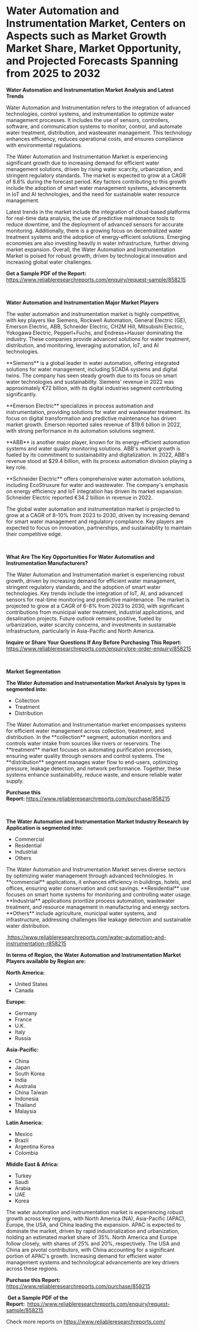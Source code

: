 <p><h1>Water Automation and Instrumentation Market, Centers on Aspects such as Market Growth Market Share, Market Opportunity, and Projected Forecasts Spanning from 2025 to 2032</h1></p><p><strong>Water Automation and Instrumentation Market Analysis and Latest Trends</strong></p>
<p><p>Water Automation and Instrumentation refers to the integration of advanced technologies, control systems, and instrumentation to optimize water management processes. It includes the use of sensors, controllers, software, and communication systems to monitor, control, and automate water treatment, distribution, and wastewater management. This technology enhances efficiency, reduces operational costs, and ensures compliance with environmental regulations.</p><p>The Water Automation and Instrumentation Market is experiencing significant growth due to increasing demand for efficient water management solutions, driven by rising water scarcity, urbanization, and stringent regulatory standards. The market is expected to grow at a CAGR of 8.6% during the forecast period. Key factors contributing to this growth include the adoption of smart water management systems, advancements in IoT and AI technologies, and the need for sustainable water resource management.</p><p>Latest trends in the market include the integration of cloud-based platforms for real-time data analysis, the use of predictive maintenance tools to reduce downtime, and the deployment of advanced sensors for accurate monitoring. Additionally, there is a growing focus on decentralized water treatment systems and the adoption of energy-efficient solutions. Emerging economies are also investing heavily in water infrastructure, further driving market expansion. Overall, the Water Automation and Instrumentation Market is poised for robust growth, driven by technological innovation and increasing global water challenges.</p></p>
<p><strong>Get a Sample PDF of the Report:&nbsp;</strong> <a href="https://www.reliableresearchreports.com/enquiry/request-sample/858215?utm_campaign=2182&utm_medium=2&utm_source=Github&utm_content=ia&utm_term=25012025&utm_id=water-automation-and-instrumentation">https://www.reliableresearchreports.com/enquiry/request-sample/858215</a></p>
<p>&nbsp;</p>
<p><strong>Water Automation and Instrumentation Major Market Players</strong></p>
<p><p>The water automation and instrumentation market is highly competitive, with key players like Siemens, Rockwell Automation, General Electric (GE), Emerson Electric, ABB, Schneider Electric, CH2M Hill, Mitsubishi Electric, Yokogawa Electric, Pepperl+Fuchs, and Endress+Hauser dominating the industry. These companies provide advanced solutions for water treatment, distribution, and monitoring, leveraging automation, IoT, and AI technologies.</p><p>**Siemens** is a global leader in water automation, offering integrated solutions for water management, including SCADA systems and digital twins. The company has seen steady growth due to its focus on smart water technologies and sustainability. Siemens' revenue in 2022 was approximately €72 billion, with its digital industries segment contributing significantly.</p><p>**Emerson Electric** specializes in process automation and instrumentation, providing solutions for water and wastewater treatment. Its focus on digital transformation and predictive maintenance has driven market growth. Emerson reported sales revenue of $19.6 billion in 2022, with strong performance in its automation solutions segment.</p><p>**ABB** is another major player, known for its energy-efficient automation systems and water quality monitoring solutions. ABB's market growth is fueled by its commitment to sustainability and digitalization. In 2022, ABB's revenue stood at $29.4 billion, with its process automation division playing a key role.</p><p>**Schneider Electric** offers comprehensive water automation solutions, including EcoStruxure for water and wastewater. The company's emphasis on energy efficiency and IoT integration has driven its market expansion. Schneider Electric reported €34.2 billion in revenue in 2022.</p><p>The global water automation and instrumentation market is projected to grow at a CAGR of 8-10% from 2023 to 2030, driven by increasing demand for smart water management and regulatory compliance. Key players are expected to focus on innovation, partnerships, and sustainability to maintain their competitive edge.</p></p>
<p>&nbsp;</p>
<p><strong>What Are The Key Opportunities For Water Automation and Instrumentation Manufacturers?</strong></p>
<p><p>The Water Automation and Instrumentation market is experiencing robust growth, driven by increasing demand for efficient water management, stringent regulatory standards, and the adoption of smart water technologies. Key trends include the integration of IoT, AI, and advanced sensors for real-time monitoring and predictive maintenance. The market is projected to grow at a CAGR of 6-8% from 2023 to 2030, with significant contributions from municipal water treatment, industrial applications, and desalination projects. Future outlook remains positive, fueled by urbanization, water scarcity concerns, and investments in sustainable infrastructure, particularly in Asia-Pacific and North America.</p></p>
<p><strong>Inquire or Share Your Questions If Any Before Purchasing This Report:</strong> <a href="https://www.reliableresearchreports.com/enquiry/pre-order-enquiry/858215?utm_campaign=2182&utm_medium=2&utm_source=Github&utm_content=ia&utm_term=25012025&utm_id=water-automation-and-instrumentation">https://www.reliableresearchreports.com/enquiry/pre-order-enquiry/858215</a></p>
<p>&nbsp;</p>
<p><strong>Market Segmentation</strong></p>
<p><strong>The Water Automation and Instrumentation Market Analysis by types is segmented into:</strong></p>
<p><ul><li>Collection</li><li>Treatment</li><li>Distribution</li></ul></p>
<p><p>The Water Automation and Instrumentation market encompasses systems for efficient water management across collection, treatment, and distribution. In the **collection** segment, automation monitors and controls water intake from sources like rivers or reservoirs. The **treatment** market focuses on automating purification processes, ensuring water quality through sensors and control systems. The **distribution** segment manages water flow to end-users, optimizing pressure, leakage detection, and network performance. Together, these systems enhance sustainability, reduce waste, and ensure reliable water supply.</p></p>
<p><strong>Purchase this Report:&nbsp;</strong><a href="https://www.reliableresearchreports.com/purchase/858215?utm_campaign=2182&utm_medium=2&utm_source=Github&utm_content=ia&utm_term=25012025&utm_id=water-automation-and-instrumentation">https://www.reliableresearchreports.com/purchase/858215</a></p>
<p>&nbsp;</p>
<p><strong>The Water Automation and Instrumentation Market Industry Research by Application is segmented into:</strong></p>
<p><ul><li>Commercial</li><li>Residential</li><li>Industrial</li><li>Others</li></ul></p>
<p><p>The Water Automation and Instrumentation Market serves diverse sectors by optimizing water management through advanced technologies. In **commercial** applications, it enhances efficiency in buildings, hotels, and offices, ensuring water conservation and cost savings. **Residential** use focuses on smart home systems for monitoring and controlling water usage. **Industrial** applications prioritize process automation, wastewater treatment, and resource management in manufacturing and energy sectors. **Others** include agriculture, municipal water systems, and infrastructure, addressing challenges like leakage detection and sustainable water distribution.</p></p>
<p><a href="https://www.reliableresearchreports.com/water-automation-and-instrumentation-r858215?utm_campaign=2182&utm_medium=2&utm_source=Github&utm_content=ia&utm_term=25012025&utm_id=water-automation-and-instrumentation">&nbsp;https://www.reliableresearchreports.com/water-automation-and-instrumentation-r858215</a></p>
<p><strong>In terms of Region, the Water Automation and Instrumentation Market Players available by Region are:</strong></p>
<p>
    <p> <strong> North America: </strong>
        <ul>
            <li>United States</li>
            <li>Canada</li>
        </ul>
        </p> 
    <p> <strong> Europe: </strong>
        <ul>
            <li>Germany</li>
            <li>France</li>
            <li>U.K.</li>
            <li>Italy</li>
            <li>Russia</li>
        </ul>
        </p> 
    <p> <strong> Asia-Pacific: </strong>
        <ul>
            <li>China</li>
            <li>Japan</li>
            <li>South Korea</li>
            <li>India</li>
            <li>Australia</li>
            <li>China Taiwan</li>
            <li>Indonesia</li>
            <li>Thailand</li>
            <li>Malaysia</li>
        </ul>
        </p> 
    <p> <strong> Latin America: </strong>
        <ul>
            <li>Mexico</li>
            <li>Brazil</li>
            <li>Argentina Korea</li>
            <li>Colombia</li>
        </ul>
        </p> 
    <p> <strong> Middle East & Africa: </strong>
        <ul>
            <li>Turkey</li>
            <li>Saudi</li>
            <li>Arabia</li>
            <li>UAE</li>
            <li>Korea</li>
        </ul>
    </p>
    </p>
<p><p>The water automation and instrumentation market is experiencing robust growth across key regions, with North America (NA), Asia-Pacific (APAC), Europe, the USA, and China leading the expansion. APAC is expected to dominate the market, driven by rapid industrialization and urbanization, holding an estimated market share of 35%. North America and Europe follow closely, with shares of 25% and 20%, respectively. The USA and China are pivotal contributors, with China accounting for a significant portion of APAC's growth. Increasing demand for efficient water management systems and technological advancements are key drivers across these regions.</p></p>
<p><strong>Purchase this Report: </strong><a href="https://www.reliableresearchreports.com/purchase/858215?utm_campaign=2182&utm_medium=2&utm_source=Github&utm_content=ia&utm_term=25012025&utm_id=water-automation-and-instrumentation">https://www.reliableresearchreports.com/purchase/858215</a></p>
<p>&nbsp;<strong>Get a Sample PDF of the Report:&nbsp;&nbsp;</strong><a href="https://www.reliableresearchreports.com/enquiry/request-sample/858215?utm_campaign=2182&utm_medium=2&utm_source=Github&utm_content=ia&utm_term=25012025&utm_id=water-automation-and-instrumentation">https://www.reliableresearchreports.com/enquiry/request-sample/858215</a></p>
<p><strong></strong></p>
<p>Check more reports on <a href="https://www.reliableresearchreports.com/?utm_campaign=2182&utm_medium=2&utm_source=Github&utm_content=ia&utm_term=25012025&utm_id=water-automation-and-instrumentation">https://www.reliableresearchreports.com/</a></p>